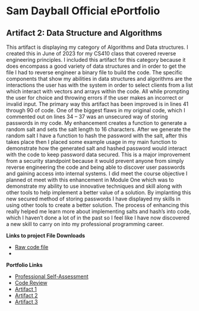 # Sam Dayball Official ePortfolio

## Artifact 2: Data Structure and Algorithms

This artifact is displaying my category of Algorithms and Data structures.  I created this in June of 2023 for my CS410 class that covered reverse engineering principles.  I included this artifact for this category because it does encompass a good variety of data structures and in order to get the file I had to reverse engineer a binary file to build the code.  The specific components that show my abilities in data structures and algorithms are the interactions the user has with the system in order to select clients from a list which interact with vectors and arrays within the code.  All while prompting the user for choice and throwing errors if the user makes an incorrect or invalid input.  The primary way this artifact has been improved is in lines 41 through 90 of code.  One of the biggest flaws in my original code, which I commented out on lines 34 – 37 was an unsecured way of storing passwords in my code. My enhancement creates a function to generate a random salt and sets the salt length to 16 characters. After we generate the random salt I have a function to hash the password with the salt, after this takes place then I placed some example usage in my main function to demonstrate how the generated salt and hashed password would interact with the code to keep password data secured.  This is a major improvement from a security standpoint because it would prevent anyone from simply reverse engineering the code and being able to discover user passwords and gaining access into internal systems.  I did meet the course objective I planned ot meet with this enhancement in Module One which was to demonstrate my ability to use innovative techniques and skill along with other tools to help implement a better value of a solution.  By implanting this new secured method of storing passwords I have displayed my skills in using other tools to create a better solution.  The process of enhancing this really helped me learn more about implementing salts and hash’s into code, which I haven’t done a lot of in the past so I feel like I have now discovered a new skill to carry on into my professional programming career.

**Links to project File Downloads**
- [Raw code file](DSACodefile.html)
- 

**Portfolio Links**
- [Professional Self-Assessment](index.html)
- [Code Review](CodeReview.html)
- [Artifact 1](SoftwareDesignEnhancement.html)
- [Artifact 2](DataStructuresAndAlgorithmsEnhancement.html)
- [Artifact 3](DatabasesEnhancement.html)
